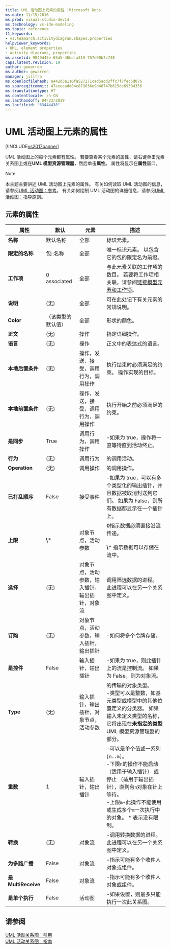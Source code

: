 ```yaml
---
title: UML 活动图上元素的属性 |Microsoft Docs
ms.date: 11/15/2016
ms.prod: visual-studio-dev14
ms.technology: vs-ide-modeling
ms.topic: reference
f1_keywords:
- vs.teamarch.activitydiagram.shapes.properties
helpviewer_keywords:
- UML, element properties
- activity diagrams, properties
ms.assetid: 9849d45e-65d5-46bd-a319-757e90b7c748
caps.latest.revision: 19
author: gewarren
ms.author: gewarren
manager: jillfra
ms.openlocfilehash: a442d3a116fa527271cad5acd2ffc7f7fec5d076
ms.sourcegitcommit: 47eeeeadd84c879636e9d48747b615de69384356
ms.translationtype: HT
ms.contentlocale: zh-CN
ms.lasthandoff: 04/23/2019
ms.locfileid: "63444438"
---
```

# <a name="properties-of-elements-on-uml-activity-diagrams"></a>UML 活动图上元素的属性
[!INCLUDE[vs2017banner](../includes/vs2017banner.md)]

UML 活动图上的每个元素都有属性。 若要查看某个元素的属性，请右键单击元素关系图上或在**UML 模型资源管理器**，然后单击**属性**。 属性将显示在**属性**窗口。  
  
> [!NOTE]
> 本主题主要讲述 UML 活动图上元素的属性。 有关如何读取 UML 活动图的信息，请参阅[UML 活动图：参考](../modeling/uml-activity-diagrams-reference.md)。 有关如何绘制 UML 活动图的详细信息，请参阅[UML 活动图：指导原则](../modeling/uml-activity-diagrams-guidelines.md)。  
  
## <a name="properties-of-elements"></a>元素的属性  
  
|         属性         |        默认         |                               元素                               |                                                                                                                                                                描述                                                                                                                                                                 |
|--------------------------|------------------------|---------------------------------------------------------------------|--------------------------------------------------------------------------------------------------------------------------------------------------------------------------------------------------------------------------------------------------------------------------------------------------------------------------------------------|
|         **名称**         |     默认名称     |                                 全部                                 |                                                                                                                                                          标识元素。                                                                                                                                                           |
|    **限定的名称**    |    包::名称     |                                 全部                                 |                                                                                                                     唯一标识元素。 以包含它的包的限定名为前缀。                                                                                                                     |
|      **工作项**      |      0 associated      |                                 全部                                 |                                                                                与此元素关联的工作项的数目。 若要将工作项相关联，请参阅[链接模型元素和工作项](../modeling/link-model-elements-and-work-items.md)。                                                                                |
|     **说明**      |         (无)         |                                 全部                                 |                                                                                                                                             可在此处记下有关元素的常规说明。                                                                                                                                             |
|        **Color**         | （该类型的默认值） |                                 全部                                 |                                                                                                                                                          形状的颜色。                                                                                                                                                           |
|         **正文**         |         (无)         |                               操作                                |                                                                                                                                                      指定详细操作。                                                                                                                                                       |
|       **语言**       |         (无)         |                               操作                                |                                                                                                                                                  正文中的表达式的语言。                                                                                                                                                   |
| **本地后置条件** |         (无)         |         操作，发送，接受，调用行为，调用操作         |                                                                                                                          执行结束时必须满足的约束。 操作实现的目标。                                                                                                                          |
| **本地前置条件**  |         (无)         |         操作，发送，接受，调用行为，调用操作         |                                                                                                                                        执行开始之前必须满足的约束。                                                                                                                                         |
|    **是同步**    |          True          |                    调用行为，调用操作                    |                                                                                                                                        -如果为 true，操作将一直等待直到活动终止。                                                                                                                                        |
|       **行为**       |         (无)         |                            调用行为                            |                                                                                                                                                         的调用活动。                                                                                                                                                          |
|      **Operation**       |         (无)         |                           调用操作                            |                                                                                                                                                         的调用操作。                                                                                                                                                         |
|    **已打乱顺序**     |         False          |                            接受事件                             |                                                                                                       -如果为 true，可以有多个类型化的输出插针，并且数据被取消封送到它们。 如果为 False，则所有数据都显示在一个插针上。                                                                                                        |
|     **上限**      |        **\\**\*        |                   对象节点，活动参数                   |                                                                                                      **0**指示数据必须直接沿流传递。<br /><br /> **\\**\* 指示数据可以存储在流中。                                                                                                      |
|      **选择**       |         (无)         | 对象节点，活动参数，输入插针，输出插针，对象流 |                                                                                                                          调用筛选数据的进程。 此进程可以在另一个关系图中定义。                                                                                                                          |
|       **订购**       |         (无)         |       对象节点，活动参数，输入插针，输出插针        |                                                                                                                                                    -如何将多个令牌存储。                                                                                                                                                     |
|      **是控件**      |         False          |                        输入插针，输出插针                        |                                                                                                                            -如果为 true，则此插针上的流是控制流。 如果为 False，则为对象流。                                                                                                                            |
|         **Type**         |         (无)         |       输入插针，输出插针，对象节点，活动参数        |                              的传输的对象类型。<br />-类型可以是整数，如基元类型或模型中的其他位置定义的分类器。 如果输入未定义类型的名称，它将出现在**未指定的类型**UML 模型资源管理器的部分。                               |
|     **重数**     |           1            |                        输入插针，输出插针                        | -可以是单个值或一系列`[n..m]`。<br />-下限`n`的操作不能启动 （适用于输入插针） 或停止 （适用于输出插针），直到有`n`对象在针上等待。<br />-上限`m`-此操作不能使用或生成多个`m`一次执行中的对象。 \* 表示没有限制。 |
|    **转换**    |         (无)         |                             对象流                             |                                                                                                                      -调用转换数据的进程。 此进程可以在另一个关系图中定义。                                                                                                                       |
|     **为多路广播**     |         False          |                             对象流                             |                                                                                                                                 -指示可能有多个收件人对象或组件。                                                                                                                                 |
|   **是 MultiReceive**    |         False          |                             对象流                             |                                                                                                                                 -指示可能有多个收件人对象或组件。                                                                                                                                 |
| **是单个执行**  |         False          |                          活动图                           |                                                                                                                                   -如果设置，则最多只能执行一次此关系图。                                                                                                                                    |
  
## <a name="see-also"></a>请参阅  
 [UML 活动关系图：引用](../modeling/uml-activity-diagrams-reference.md)   
 [UML 活动关系图：指南](../modeling/uml-activity-diagrams-guidelines.md)
